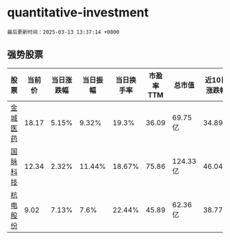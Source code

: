 # quantitative-investment

`最后更新时间：2025-03-13 13:37:14 +0800`

## 强势股票

|股票|当前价|当日涨跌幅|当日振幅|当日换手率|市盈率TTM|总市值|近10日涨跌幅|
|----|----|----|----|----|----|----|----|
|[金城医药](https://xueqiu.com/S/SZ300233)|18.17|5.15%|9.32%|19.3%|36.09|69.75亿|34.89%|
|[国脉科技](https://xueqiu.com/S/SZ002093)|12.34|2.32%|11.44%|18.67%|75.86|124.33亿|46.04%|
|[杭电股份](https://xueqiu.com/S/SH603618)|9.02|7.13%|7.6%|22.44%|45.89|62.36亿|38.77%|
